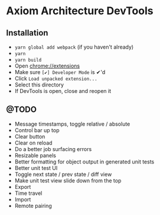 # Axiom Architecture DevTools

## Installation

 * `yarn global add webpack` (if you haven't already)
 * `yarn`
 * `yarn build`
 * Open [chrome://extensions](chrome://extensions)
 * Make sure `[✔] Developer Mode` is ✔'d
 * Click `Load unpacked extension...`
 * Select this directory
 * If DevTools is open, close and reopen it


## @TODO

 - Message timestamps, toggle relative / absolute
 - Control bar up top
 - Clear button
 - Clear on reload
 - Do a better job surfacing errors
 - Resizable panels
 - Better formatting for object output in generated unit tests
 - Better unit test UI
 - Toggle next state / prev state / diff view
 - Make unit test view slide down from the top
 - Export
 - Time travel
 - Import
 - Remote pairing